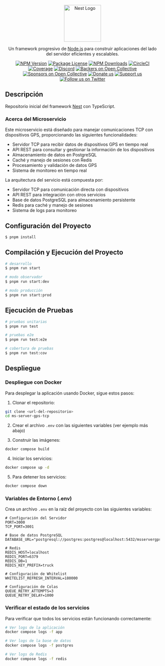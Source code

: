 <p align="center">
  <a href="http://nestjs.com/" target="blank"><img src="https://nestjs.com/img/logo-small.svg" width="120" alt="Nest Logo" /></a>
</p>

[circleci-image]: https://img.shields.io/circleci/build/github/nestjs/nest/master?token=abc123def456
[circleci-url]: https://circleci.com/gh/nestjs/nest

  <p align="center">Un framework progresivo de <a href="http://nodejs.org" target="_blank">Node.js</a> para construir aplicaciones del lado del servidor eficientes y escalables.</p>
    <p align="center">
<a href="https://www.npmjs.com/~nestjscore" target="_blank"><img src="https://img.shields.io/npm/v/@nestjs/core.svg" alt="NPM Version" /></a>
<a href="https://www.npmjs.com/~nestjscore" target="_blank"><img src="https://img.shields.io/npm/l/@nestjs/core.svg" alt="Package License" /></a>
<a href="https://www.npmjs.com/~nestjscore" target="_blank"><img src="https://img.shields.io/npm/dm/@nestjs/common.svg" alt="NPM Downloads" /></a>
<a href="https://circleci.com/gh/nestjs/nest" target="_blank"><img src="https://img.shields.io/circleci/build/github/nestjs/nest/master" alt="CircleCI" /></a>
<a href="https://coveralls.io/github/nestjs/nest?branch=master" target="_blank"><img src="https://coveralls.io/repos/github/nestjs/nest/badge.svg?branch=master#9" alt="Coverage" /></a>
<a href="https://discord.gg/G7Qnnhy" target="_blank"><img src="https://img.shields.io/badge/discord-online-brightgreen.svg" alt="Discord"/></a>
<a href="https://opencollective.com/nest#backer" target="_blank"><img src="https://opencollective.com/nest/backers/badge.svg" alt="Backers on Open Collective" /></a>
<a href="https://opencollective.com/nest#sponsor" target="_blank"><img src="https://opencollective.com/nest/sponsors/badge.svg" alt="Sponsors on Open Collective" /></a>
  <a href="https://paypal.me/kamilmysliwiec" target="_blank"><img src="https://img.shields.io/badge/Donate-PayPal-ff3f59.svg" alt="Donate us"/></a>
    <a href="https://opencollective.com/nest#sponsor"  target="_blank"><img src="https://img.shields.io/badge/Support%20us-Open%20Collective-41B883.svg" alt="Support us"></a>
  <a href="https://twitter.com/nestframework" target="_blank"><img src="https://img.shields.io/twitter/follow/nestframework.svg?style=social&label=Follow" alt="Follow us on Twitter"></a>
</p>
  <!--[![Backers on Open Collective](https://opencollective.com/nest/backers/badge.svg)](https://opencollective.com/nest#backer)
  [![Sponsors on Open Collective](https://opencollective.com/nest/sponsors/badge.svg)](https://opencollective.com/nest#sponsor)-->

## Descripción

Repositorio inicial del framework [Nest](https://github.com/nestjs/nest) con TypeScript.

### Acerca del Microservicio

Este microservicio está diseñado para manejar comunicaciones TCP con dispositivos GPS, proporcionando las siguientes funcionalidades:

- Servidor TCP para recibir datos de dispositivos GPS en tiempo real
- API REST para consultar y gestionar la información de los dispositivos
- Almacenamiento de datos en PostgreSQL
- Caché y manejo de sesiones con Redis
- Procesamiento y validación de datos GPS
- Sistema de monitoreo en tiempo real

La arquitectura del servicio está compuesta por:
- Servidor TCP para comunicación directa con dispositivos
- API REST para integración con otros servicios
- Base de datos PostgreSQL para almacenamiento persistente
- Redis para caché y manejo de sesiones
- Sistema de logs para monitoreo

## Configuración del Proyecto

```bash
$ pnpm install
```

## Compilación y Ejecución del Proyecto

```bash
# desarrollo
$ pnpm run start

# modo observador
$ pnpm run start:dev

# modo producción
$ pnpm run start:prod
```

## Ejecución de Pruebas

```bash
# pruebas unitarias
$ pnpm run test

# pruebas e2e
$ pnpm run test:e2e

# cobertura de pruebas
$ pnpm run test:cov
```

## Despliegue

### Despliegue con Docker

Para desplegar la aplicación usando Docker, sigue estos pasos:

1. Clonar el repositorio:
```bash
git clone <url-del-repositorio>
cd ms-server-gps-tcp
```

2. Crear el archivo `.env` con las siguientes variables (ver ejemplo más abajo)

3. Construir las imágenes:
```bash
docker compose build
```

4. Iniciar los servicios:
```bash
docker compose up -d
```

5. Para detener los servicios:
```bash
docker compose down
```

### Variables de Entorno (.env)

Crea un archivo `.env` en la raíz del proyecto con las siguientes variables:

```env
# Configuración del Servidor
PORT=3000
TCP_PORT=3001

# Base de datos PostgreSQL
DATABASE_URL="postgresql://postgres:postgres@localhost:5432/msservergpstcp"

# Redis
REDIS_HOST=localhost
REDIS_PORT=6379
REDIS_DB=1
REDIS_KEY_PREFIX=truck

# Configuración de Whitelist
WHITELIST_REFRESH_INTERVAL=180000

# Configuración de Colas
QUEUE_RETRY_ATTEMPTS=3
QUEUE_RETRY_DELAY=1000
```

### Verificar el estado de los servicios

Para verificar que todos los servicios están funcionando correctamente:

```bash
# Ver logs de la aplicación
docker compose logs -f app

# Ver logs de la base de datos
docker compose logs -f postgres

# Ver logs de Redis
docker compose logs -f redis
```


